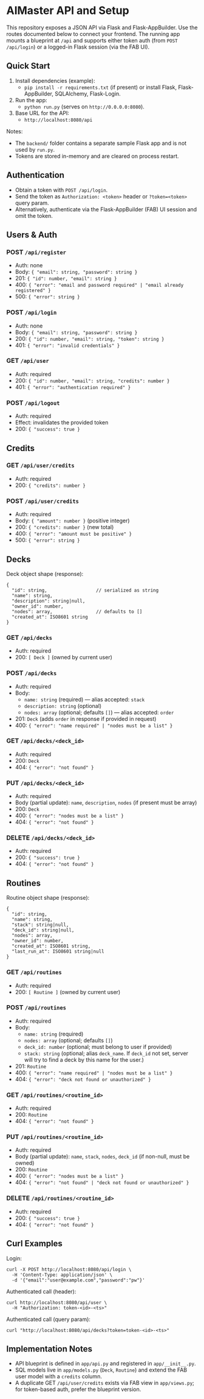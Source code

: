 # AIMaster API and Setup

This repository exposes a JSON API via Flask and Flask-AppBuilder. Use the routes documented below to connect your frontend. The running app mounts a blueprint at `/api` and supports either token auth (from `POST /api/login`) or a logged-in Flask session (via the FAB UI).

## Quick Start

1. Install dependencies (example):
   - `pip install -r requirements.txt` (if present) or install Flask, Flask-AppBuilder, SQLAlchemy, Flask-Login.
2. Run the app:
   - `python run.py` (serves on `http://0.0.0.0:8080`).
3. Base URL for the API:
   - `http://localhost:8080/api`

Notes:
- The `backend/` folder contains a separate sample Flask app and is not used by `run.py`.
- Tokens are stored in-memory and are cleared on process restart.

## Authentication

- Obtain a token with `POST /api/login`.
- Send the token as `Authorization: <token>` header or `?token=<token>` query param.
- Alternatively, authenticate via the Flask-AppBuilder (FAB) UI session and omit the token.

## Users & Auth

### POST `/api/register`
- Auth: none
- Body: `{ "email": string, "password": string }`
- 201: `{ "id": number, "email": string }`
- 400: `{ "error": "email and password required" | "email already registered" }`
- 500: `{ "error": string }`

### POST `/api/login`
- Auth: none
- Body: `{ "email": string, "password": string }`
- 200: `{ "id": number, "email": string, "token": string }`
- 401: `{ "error": "invalid credentials" }`

### GET `/api/user`
- Auth: required
- 200: `{ "id": number, "email": string, "credits": number }`
- 401: `{ "error": "authentication required" }`

### POST `/api/logout`
- Auth: required
- Effect: invalidates the provided token
- 200: `{ "success": true }`

## Credits

### GET `/api/user/credits`
- Auth: required
- 200: `{ "credits": number }`

### POST `/api/user/credits`
- Auth: required
- Body: `{ "amount": number }` (positive integer)
- 200: `{ "credits": number }` (new total)
- 400: `{ "error": "amount must be positive" }`
- 500: `{ "error": string }`

## Decks

Deck object shape (response):

```
{
  "id": string,                  // serialized as string
  "name": string,
  "description": string|null,
  "owner_id": number,
  "nodes": array,                // defaults to []
  "created_at": ISO8601 string
}
```

### GET `/api/decks`
- Auth: required
- 200: `[ Deck ]` (owned by current user)

### POST `/api/decks`
- Auth: required
- Body:
  - `name: string` (required) — alias accepted: `stack`
  - `description: string` (optional)
  - `nodes: array` (optional; defaults `[]`) — alias accepted: `order`
- 201: `Deck` (adds `order` in response if provided in request)
- 400: `{ "error": "name required" | "nodes must be a list" }`

### GET `/api/decks/<deck_id>`
- Auth: required
- 200: `Deck`
- 404: `{ "error": "not found" }`

### PUT `/api/decks/<deck_id>`
- Auth: required
- Body (partial update): `name`, `description`, `nodes` (if present must be array)
- 200: `Deck`
- 400: `{ "error": "nodes must be a list" }`
- 404: `{ "error": "not found" }`

### DELETE `/api/decks/<deck_id>`
- Auth: required
- 200: `{ "success": true }`
- 404: `{ "error": "not found" }`

## Routines

Routine object shape (response):

```
{
  "id": string,
  "name": string,
  "stack": string|null,
  "deck_id": string|null,
  "nodes": array,
  "owner_id": number,
  "created_at": ISO8601 string,
  "last_run_at": ISO8601 string|null
}
```

### GET `/api/routines`
- Auth: required
- 200: `[ Routine ]` (owned by current user)

### POST `/api/routines`
- Auth: required
- Body:
  - `name: string` (required)
  - `nodes: array` (optional; defaults `[]`)
  - `deck_id: number` (optional; must belong to user if provided)
  - `stack: string` (optional; alias `deck_name`. If `deck_id` not set, server will try to find a deck by this name for the user.)
- 201: `Routine`
- 400: `{ "error": "name required" | "nodes must be a list" }`
- 404: `{ "error": "deck not found or unauthorized" }`

### GET `/api/routines/<routine_id>`
- Auth: required
- 200: `Routine`
- 404: `{ "error": "not found" }`

### PUT `/api/routines/<routine_id>`
- Auth: required
- Body (partial update): `name`, `stack`, `nodes`, `deck_id` (if non-null, must be owned)
- 200: `Routine`
- 400: `{ "error": "nodes must be a list" }`
- 404: `{ "error": "not found" | "deck not found or unauthorized" }`

### DELETE `/api/routines/<routine_id>`
- Auth: required
- 200: `{ "success": true }`
- 404: `{ "error": "not found" }`

## Curl Examples

Login:

```
curl -X POST http://localhost:8080/api/login \
  -H 'Content-Type: application/json' \
  -d '{"email":"user@example.com","password":"pw"}'
```

Authenticated call (header):

```
curl http://localhost:8080/api/user \
  -H "Authorization: token-<id>-<ts>"
```

Authenticated call (query param):

```
curl "http://localhost:8080/api/decks?token=token-<id>-<ts>"
```

## Implementation Notes

- API blueprint is defined in `app/api.py` and registered in `app/__init__.py`.
- SQL models live in `app/models.py` (`Deck`, `Routine`) and extend the FAB user model with a `credits` column.
- A duplicate GET `/api/user/credits` exists via FAB view in `app/views.py`; for token-based auth, prefer the blueprint version.
